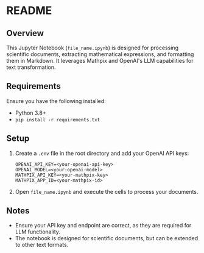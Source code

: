 # README

## Overview
This Jupyter Notebook (`file_name.ipynb`) is designed for processing scientific documents, extracting mathematical expressions, and formatting them in Markdown. It leverages Mathpix and OpenAI's LLM capabilities for text transformation.

## Requirements
Ensure you have the following installed:
- Python 3.8+
- `pip install -r requirements.txt`

## Setup
1. Create a `.env` file in the root directory and add your OpenAI API keys:
   ```env
   OPENAI_API_KEY=<your-openai-api-key>
   OPENAI_MODEL=<your-openai-model>
   MATHPIX_API_KEY=<your-mathpix-key>
   MATHPIX_APP_ID=<your-mathpix-id>
   ```
4. Open `file_name.ipynb` and execute the cells to process your documents.

## Notes
- Ensure your API key and endpoint are correct, as they are required for LLM functionality.
- The notebook is designed for scientific documents, but can be extended to other text formats.




